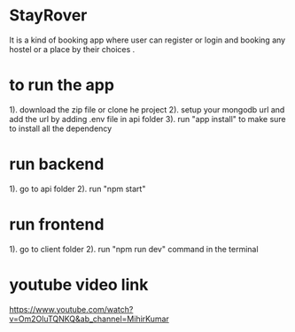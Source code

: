 # StayRover
It is a kind of booking app where user can register or login and booking any hostel or a place by their choices .

# to run the app 
1). download the zip file or clone he project 
2). setup your mongodb url and add the url by adding .env file in api folder
3). run "app install" to make sure to install all the dependency 

# run backend
1). go to api folder
2). run "npm start"

# run frontend
1). go to client folder
2). run "npm run dev" command in the terminal

# youtube video link
https://www.youtube.com/watch?v=Om2OluTQNKQ&ab_channel=MihirKumar
